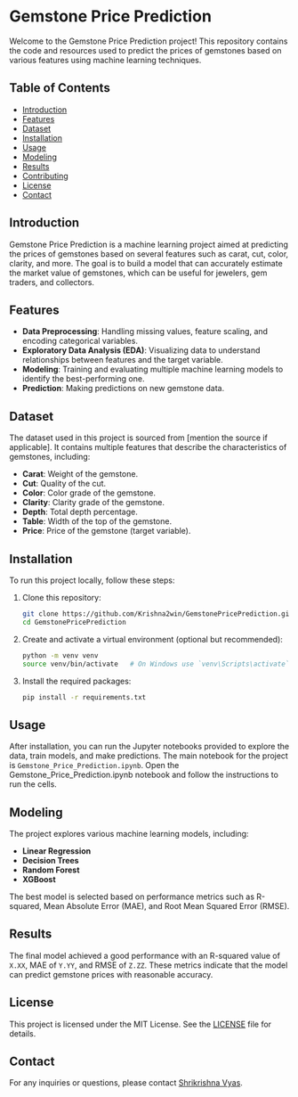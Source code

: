 # Gemstone Price Prediction

Welcome to the Gemstone Price Prediction project! This repository contains the code and resources used to predict the prices of gemstones based on various features using machine learning techniques.

## Table of Contents
- [Introduction](#introduction)
- [Features](#features)
- [Dataset](#dataset)
- [Installation](#installation)
- [Usage](#usage)
- [Modeling](#modeling)
- [Results](#results)
- [Contributing](#contributing)
- [License](#license)
- [Contact](#contact)

## Introduction

Gemstone Price Prediction is a machine learning project aimed at predicting the prices of gemstones based on several features such as carat, cut, color, clarity, and more. The goal is to build a model that can accurately estimate the market value of gemstones, which can be useful for jewelers, gem traders, and collectors.

## Features

- **Data Preprocessing**: Handling missing values, feature scaling, and encoding categorical variables.
- **Exploratory Data Analysis (EDA)**: Visualizing data to understand relationships between features and the target variable.
- **Modeling**: Training and evaluating multiple machine learning models to identify the best-performing one.
- **Prediction**: Making predictions on new gemstone data.

## Dataset

The dataset used in this project is sourced from [mention the source if applicable]. It contains multiple features that describe the characteristics of gemstones, including:

- **Carat**: Weight of the gemstone.
- **Cut**: Quality of the cut.
- **Color**: Color grade of the gemstone.
- **Clarity**: Clarity grade of the gemstone.
- **Depth**: Total depth percentage.
- **Table**: Width of the top of the gemstone.
- **Price**: Price of the gemstone (target variable).

## Installation

To run this project locally, follow these steps:

1. Clone this repository:
   ```bash
   git clone https://github.com/Krishna2win/GemstonePricePrediction.git
   cd GemstonePricePrediction

2. Create and activate a virtual environment (optional but recommended):
   ```bash
   python -m venv venv
   source venv/bin/activate   # On Windows use `venv\Scripts\activate`

3. Install the required packages:
   ```bash
   pip install -r requirements.txt

## Usage

After installation, you can run the Jupyter notebooks provided to explore the data, train models, and make predictions. The main notebook for the project is `Gemstone_Price_Prediction.ipynb`.
Open the Gemstone_Price_Prediction.ipynb notebook and follow the instructions to run the cells.


## Modeling

The project explores various machine learning models, including:

- **Linear Regression**
- **Decision Trees**
- **Random Forest**
- **XGBoost**

The best model is selected based on performance metrics such as R-squared, Mean Absolute Error (MAE), and Root Mean Squared Error (RMSE).

## Results

The final model achieved a good performance with an R-squared value of `X.XX`, MAE of `Y.YY`, and RMSE of `Z.ZZ`. These metrics indicate that the model can predict gemstone prices with reasonable accuracy.

## License

This project is licensed under the MIT License. See the [LICENSE](LICENSE) file for details.

## Contact

For any inquiries or questions, please contact [Shrikrishna Vyas](mailto:shrikrishnavyas111@example.com).


